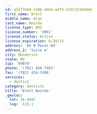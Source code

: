 ```yaml
---
id: a3277e68-7a8b-4dda-adf4-52dc323bb8e6
first_name: Brett
middle_name: Alan
last_name: Noorda
license_type: DDS
license_number: '3061'
license_status: Active
license_expiration: 6/30/15
address: '66 N Pecos Rd'
address_2: 'Suite A'
city: Henderson
state: NV
zip: '89074'
phone: '(702) 456-7403'
fax: '(702) 434-7498'
services:
  - dentist
category: dentists
title: 'Brett Noorda'
_geoloc:
  lat: 36.0407
  lng: -115.1
---
```

